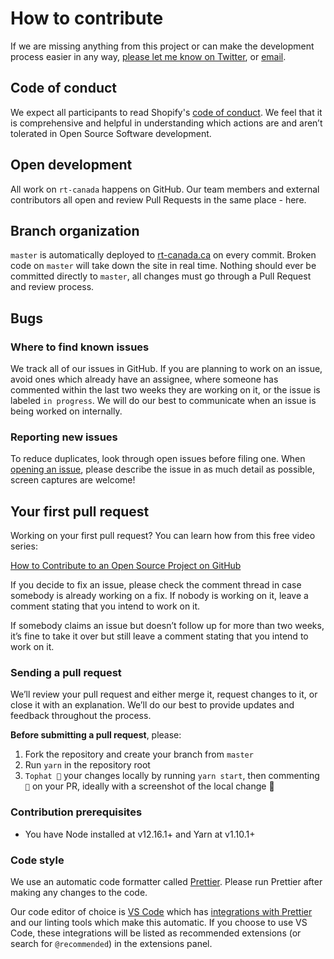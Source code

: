# How to contribute

If we are missing anything from this project or can make the development process easier in any way, [please let me know on Twitter](https://twitter.com/martinblaws), or [email](mailto:martin@consultlowtide.ca).

## Code of conduct

We expect all participants to read Shopify's [code of conduct](https://github.com/Shopify/polaris-react/blob/master/.github/CODE_OF_CONDUCT.md). We feel that it is comprehensive and helpful in understanding which actions are and aren’t tolerated in Open Source Software development.

## Open development

All work on `rt-canada` happens on GitHub. Our team members and external contributors all open and review Pull Requests in the same place - here.

## Branch organization

`master` is automatically deployed to [rt-canada.ca](https://rt-canada.ca) on every commit. Broken code on `master` will take down the site in real time. Nothing should ever be committed directly to `master`, all changes must go through a Pull Request and review process.

## Bugs

### Where to find known issues

We track all of our issues in GitHub. If you are planning to work on an issue, avoid ones which already have an assignee, where someone has commented within the last two weeks they are working on it, or the issue is labeled `in progress`. We will do our best to communicate when an issue is being worked on internally.

### Reporting new issues

To reduce duplicates, look through open issues before filing one. When [opening an issue](https://github.com/consultlowtide/rt-canada/issues/new), please describe the issue in as much detail as possible, screen captures are welcome!

## Your first pull request

Working on your first pull request? You can learn how from this free video series:

[How to Contribute to an Open Source Project on GitHub](https://egghead.io/series/how-to-contribute-to-an-open-source-project-on-github)

If you decide to fix an issue, please check the comment thread in case somebody is already working on a fix. If nobody is working on it, leave a comment stating that you intend to work on it.

If somebody claims an issue but doesn’t follow up for more than two weeks, it’s fine to take it over but still leave a comment stating that you intend to work on it.

### Sending a pull request

We’ll review your pull request and either merge it, request changes to it, or close it with an explanation. We’ll do our best to provide updates and feedback throughout the process.

**Before submitting a pull request**, please:

1. Fork the repository and create your branch from `master`
1. Run `yarn` in the repository root
1. `Tophat 🎩` your changes locally by running `yarn start`, then commenting `🎩` on your PR, ideally with a screenshot of the local change 🙏 

### Contribution prerequisites

- You have Node installed at v12.16.1+ and Yarn at v1.10.1+

### Code style

We use an automatic code formatter called [Prettier](https://prettier.io/). Please run Prettier after making any changes to the code.

Our code editor of choice is [VS Code](https://code.visualstudio.com/) which has [integrations with Prettier](https://github.com/prettier/prettier-vscode) and our linting tools which make this automatic. If you choose to use VS Code, these integrations will be listed as recommended extensions (or search for `@recommended`) in the extensions panel.
